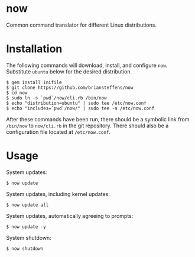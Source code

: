 # now
Common command translator for different Linux distributions.

# Installation
The following commands will download, install, and configure `now`. Substitute
`ubuntu` below for the desired distribution.
```
$ gem install inifile
$ git clone https://github.com/briansteffens/now
$ cd now
$ sudo ln -s `pwd`/now/cli.rb /bin/now
$ echo "distribution=ubuntu" | sudo tee /etc/now.conf
$ echo "includes=`pwd`/now/" | sudo tee -a /etc/now.conf
```
After these commands have been run, there should be a symbolic link from
`/bin/now` to `now/cli.rb` in the git repository. There should also be a
configuration file located at `/etc/now.conf`.

# Usage
System updates:
```
$ now update
```

System updates, including kernel updates:
```
$ now update all
```

System updates, automatically agreeing to prompts:
```
$ now update -y
```

System shutdown:
```
$ now shutdown
```
